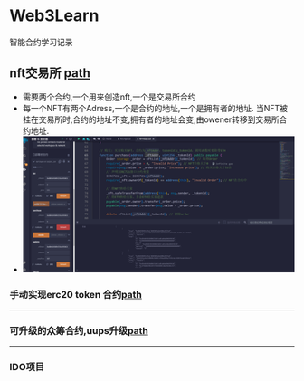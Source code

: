 # Web3Learn
智能合约学习记录

## nft交易所 [path](https://github.com/superbayes/Web3Learn/blob/main/L2_701_nft/readme.md)
* 需要两个合约,一个用来创造nft,一个是交易所合约
* 每一个NFT有两个Adress,一个是合约的地址,一个是拥有者的地址. 当NFT被挂在交易所时,合约的地址不变,拥有者的地址会变,由owener转移到交易所合约地址.
* ![交易结果](https://github.com/superbayes/Web3Learn/blob/main/L2_701_nft/NFT_RESULT.png)

### 手动实现erc20 token 合约[path](https://github.com/superbayes/Web3Learn/blob/main/L2_801_ERC20_Token/1.%E6%89%8B%E5%8A%A8%E5%AE%9E%E7%8E%B0erc20%20token%20%E5%90%88%E7%BA%A6.md)

------

### 可升级的众筹合约,uups升级[path](https://github.com/superbayes/Web3Learn/blob/main/L2_802_crowFund/hh03/README.md)

---

### IDO项目
